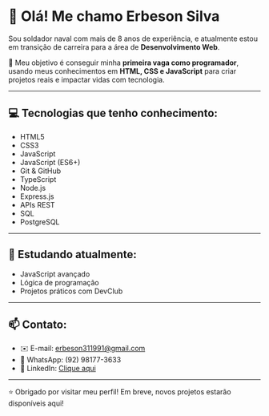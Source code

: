# 👋 Olá! Me chamo Erbeson Silva

Sou soldador naval com mais de 8 anos de experiência, e atualmente estou em transição de carreira para a área de **Desenvolvimento Web**.

🎯 Meu objetivo é conseguir minha **primeira vaga como programador**, usando meus conhecimentos em **HTML, CSS e JavaScript** para criar projetos reais e impactar vidas com tecnologia.

---

## 💻 Tecnologias que tenho conhecimento:

- HTML5
- CSS3
- JavaScript
- JavaScript (ES6+)
- Git & GitHub
- TypeScript
- Node.js
- Express.js
- APIs REST
- SQL
- PostgreSQL
   

---

## 📘 Estudando atualmente:

- JavaScript avançado
- Lógica de programação
- Projetos práticos com DevClub

---

## 📫 Contato:

- ✉️ E-mail: erbeson311991@gmail.com
- 📱 WhatsApp: (92) 98177-3633
- 💼 LinkedIn: [Clique aqui](https://www.linkedin.com/in/erbeson-silva-dev)

---

⭐ Obrigado por visitar meu perfil! Em breve, novos projetos estarão disponíveis aqui!
